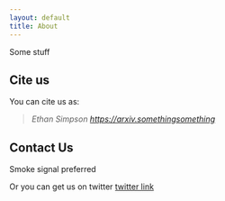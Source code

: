 ```yaml
---
layout: default
title: About
---
```




Some stuff

## Cite us

You can cite us as:

> *Ethan Simpson https://arxiv.somethingsomething*

## Contact Us

Smoke signal preferred

Or you can get us on twitter [twitter link]({{site.twitter}})

